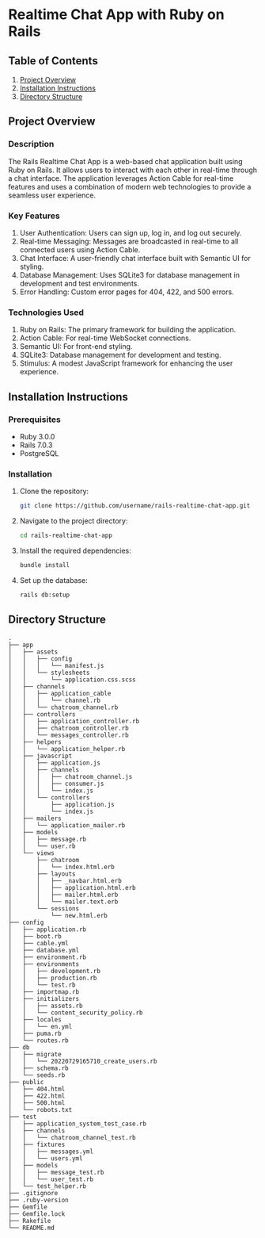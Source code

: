 # Realtime Chat App with Ruby on Rails

## Table of Contents
1. [Project Overview](#project-overview)
2. [Installation Instructions](#installation-instructions)
3. [Directory Structure](#directory-structure)
   
## Project Overview
### Description
The Rails Realtime Chat App is a web-based chat application built using Ruby on Rails. It allows users to interact with each other in real-time through a chat interface. The application leverages Action Cable for real-time features and uses a combination of modern web technologies to provide a seamless user experience.
### Key Features
1. User Authentication: Users can sign up, log in, and log out securely.
2. Real-time Messaging: Messages are broadcasted in real-time to all connected users using Action Cable.
3. Chat Interface: A user-friendly chat interface built with Semantic UI for styling.
4. Database Management: Uses SQLite3 for database management in development and test environments.
5. Error Handling: Custom error pages for 404, 422, and 500 errors.
### Technologies Used
1. Ruby on Rails: The primary framework for building the application.
2. Action Cable: For real-time WebSocket connections.
3. Semantic UI: For front-end styling.
4. SQLite3: Database management for development and testing.
5. Stimulus: A modest JavaScript framework for enhancing the user experience.
## Installation Instructions
### Prerequisites

- Ruby 3.0.0
- Rails 7.0.3
- PostgreSQL

### Installation

1. Clone the repository:
    ```sh
    git clone https://github.com/username/rails-realtime-chat-app.git
    ```

2. Navigate to the project directory:
    ```sh
    cd rails-realtime-chat-app
    ```

3. Install the required dependencies:
    ```sh
    bundle install
    ```

4. Set up the database:
    ```sh
    rails db:setup
    ```

## Directory Structure
```
.
├── app
│   ├── assets
│   │   ├── config
│   │   │   └── manifest.js
│   │   └── stylesheets
│   │       └── application.css.scss
│   ├── channels
│   │   ├── application_cable
│   │   │   └── channel.rb
│   │   └── chatroom_channel.rb
│   ├── controllers
│   │   ├── application_controller.rb
│   │   ├── chatroom_controller.rb
│   │   └── messages_controller.rb
│   ├── helpers
│   │   └── application_helper.rb
│   ├── javascript
│   │   ├── application.js
│   │   ├── channels
│   │   │   ├── chatroom_channel.js
│   │   │   ├── consumer.js
│   │   │   └── index.js
│   │   └── controllers
│   │       ├── application.js
│   │       └── index.js
│   ├── mailers
│   │   └── application_mailer.rb
│   ├── models
│   │   ├── message.rb
│   │   └── user.rb
│   └── views
│       ├── chatroom
│       │   └── index.html.erb
│       ├── layouts
│       │   ├── _navbar.html.erb
│       │   ├── application.html.erb
│       │   ├── mailer.html.erb
│       │   └── mailer.text.erb
│       └── sessions
│           └── new.html.erb
├── config
│   ├── application.rb
│   ├── boot.rb
│   ├── cable.yml
│   ├── database.yml
│   ├── environment.rb
│   ├── environments
│   │   ├── development.rb
│   │   ├── production.rb
│   │   └── test.rb
│   ├── importmap.rb
│   ├── initializers
│   │   ├── assets.rb
│   │   └── content_security_policy.rb
│   ├── locales
│   │   └── en.yml
│   ├── puma.rb
│   └── routes.rb
├── db
│   ├── migrate
│   │   └── 20220729165710_create_users.rb
│   ├── schema.rb
│   └── seeds.rb
├── public
│   ├── 404.html
│   ├── 422.html
│   ├── 500.html
│   └── robots.txt
├── test
│   ├── application_system_test_case.rb
│   ├── channels
│   │   └── chatroom_channel_test.rb
│   ├── fixtures
│   │   ├── messages.yml
│   │   └── users.yml
│   ├── models
│   │   ├── message_test.rb
│   │   └── user_test.rb
│   └── test_helper.rb
├── .gitignore
├── .ruby-version
├── Gemfile
├── Gemfile.lock
├── Rakefile
└── README.md
```

